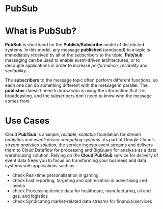 # PubSub

# What is PubSub?
__PubSub__ is shorthand for the __Publish/Subscribe__ model of distributed systems. In this model, any message __published__ (produced) to a topic is immediately received by all of the subscribers to the topic. __Pub/sub__ messaging can be used to enable event-driven architectures, or to decouple applications in order to increase _performance_, _reliability_ and _scalability_.

The __subscribers__ to the message topic often perform different functions, so each one can do something different with the message in parallel. The __publisher__ doesn’t need to know who is using the information that it is broadcasting, and the subscribers don’t need to know who the message comes from.

# Use Cases
Cloud __Pub/Sub__ is a _simple_, _reliable_, _scalable_ foundation for _stream analytics_ and _event-driven computing systems_. As part of Google Cloud’s _stream analytics solution_, the service ingests event streams and delivers them to Cloud Dataflow for processing and BigQuery for analysis as a data warehousing solution. Relying on the __Cloud Pub/Sub__ service for delivery of event data frees you to focus on transforming your business and data systems with applications such as:
* check Real-time personalization in gaming
* check Fast reporting, targeting and optimization in advertising and media
* check Processing device data for healthcare, manufacturing, oil and gas, and logistics
* check Syndicating market-related data streams for financial services

